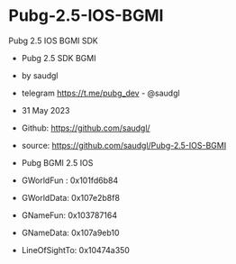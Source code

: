 # Pubg-2.5-IOS-BGMI
Pubg 2.5 IOS BGMI SDK
* Pubg 2.5 SDK BGMI
* by saudgl
* telegram https://t.me/pubg_dev  - @saudgl
* 31 May 2023
* Github: https://github.com/saudgl/
* source: https://github.com/saudgl/Pubg-2.5-IOS-BGMI

* Pubg BGMI 2.5 IOS
* GWorldFun : 0x101fd6b84
* GWorldData: 0x107e2b8f8
* GNameFun: 0x103787164
* GNameData: 0x107a9eb10
* LineOfSightTo: 0x10474a350
